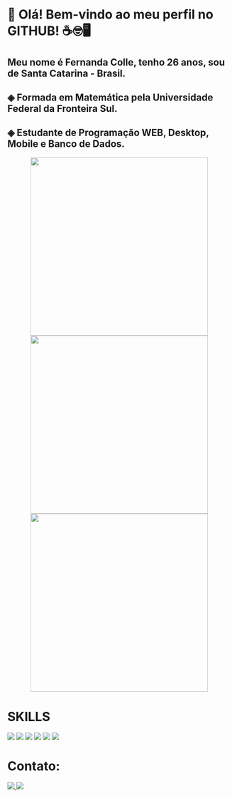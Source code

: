 # 👋 Olá! Bem-vindo ao meu perfil no GITHUB! ☕🤓🖥️

## Meu nome é Fernanda Colle, tenho 26 anos, sou de Santa Catarina - Brasil.
## ◈ Formada em Matemática pela Universidade Federal da Fronteira Sul.
## ◈ Estudante de Programação WEB, Desktop, Mobile e Banco de Dados. 

<center>
<img src="https://github-readme-stats.vercel.app/api?username=Fer-C98&theme=radical&show_icons=true&hide_border=false&count_private=true" width="400">
<img src="https://github-readme-streak-stats.herokuapp.com/?user=Fer-C98&theme=radical&hide_border=false" width="400">
<img src="https://github-readme-stats.vercel.app/api/top-langs/?username=Fer-C98&theme=radical&show_icons=true&hide_border=false&layout=compact" width="400">
</center>

# SKILLS
<div>
<img src="https://img.shields.io/badge/Java-ED8B00?style=for-the-badge&logo=openjdk&logoColor=white"/>
<img src="https://img.shields.io/badge/MySQL-005C84?style=for-the-badge&logo=mysql&logoColor=white"/>
<img src="https://img.shields.io/badge/HTML-239120?style=for-the-badge&logo=html5&logoColor=white"/>
<img src="https://img.shields.io/badge/apache%20netbeans-1B6AC6?style=for-the-badge&logo=apache%20netbeans%20IDE&logoColor=white"/>
<img src="https://img.shields.io/badge/PostgreSQL-316192?style=for-the-badge&logo=postgresql&logoColor=white"/>
<img src="https://img.shields.io/badge/Visual_Studio_Code-0078D4?style=for-the-badge&logo=visual%20studio%20code&logoColor=white"/>
</div>

# Contato:
<div>
<a href="mailto:fernanda.colle.98@gmail.com">
  <img src="https://img.shields.io/badge/Gmail-D14836?style=for-the-badge&logo=gmail&logoColor=white">
</a>
<a href="https://www.linkedin.com/in/fernanda-colle/">
  <img src="https://img.shields.io/badge/LinkedIn-0077B5?style=for-the-badge&logo=linkedin&logoColor=white">
</a>
</div>
